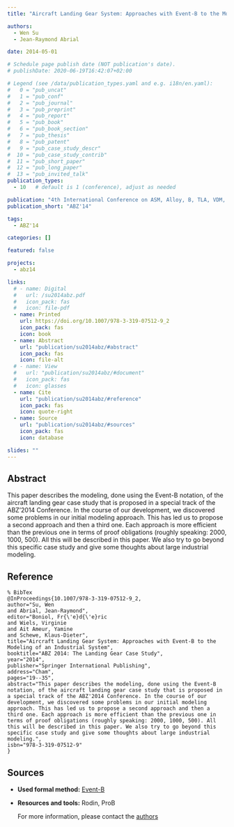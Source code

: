 ```yaml
---
title: "Aircraft Landing Gear System: Approaches with Event-B to the Modeling of an Industrial System"

authors:
  - Wen Su
  - Jean-Raymond Abrial

date: 2014-05-01

# Schedule page publish date (NOT publication's date).
# publishDate: 2020-06-19T16:42:07+02:00

# Legend (see /data/publication_types.yaml and e.g. i18n/en.yaml): 
#   0 = "pub_uncat"
#   1 = "pub_conf"
#   2 = "pub_journal"
#   3 = "pub_preprint"
#   4 = "pub_report"
#   5 = "pub_book"
#   6 = "pub_book_section"
#   7 = "pub_thesis"
#   8 = "pub_patent"
#   9 = "pub_case_study_descr"
#  10 = "pub_case_study_contrib"
#  11 = "pub_short_paper"
#  12 = "pub_long_paper"
#  13 = "pub_invited_talk"
publication_types:
  - 10   # default is 1 (conference), adjust as needed

publication: "4th International Conference on ASM, Alloy, B, TLA, VDM, and Z (ABZ'14)"
publication_short: "ABZ'14"

tags:
  - ABZ'14

categories: []

featured: false

projects:
  - abz14

links:
  # - name: Digital
  #   url: /su2014abz.pdf
  #   icon_pack: fas
  #   icon: file-pdf
  - name: Printed
    url: https://doi.org/10.1007/978-3-319-07512-9_2
    icon_pack: fas
    icon: book
  - name: Abstract
    url: "publication/su2014abz/#abstract"
    icon_pack: fas
    icon: file-alt
  # - name: View
  #   url: "publication/su2014abz/#document"
  #   icon_pack: fas
  #   icon: glasses
  - name: Cite
    url: "publication/su2014abz/#reference"
    icon_pack: fas
    icon: quote-right
  - name: Source
    url: "publication/su2014abz/#sources"
    icon_pack: fas
    icon: database

slides: ""
---
```


## Abstract

This paper describes the modeling, done using the Event-B notation, of the aircraft landing gear case study that is proposed in a special track of the ABZ’2014 Conference. In the course of our development, we discovered some problems in our initial modeling approach. This has led us to propose a second approach and then a third one. Each approach is more efficient than the previous one in terms of proof obligations (roughly speaking: 2000, 1000, 500). All this will be described in this paper. We also try to go beyond this specific case study and give some thoughts about large industrial modeling.

<!-- ## Document

{{< embed-pdf url="/su2014abz.pdf" >}}
-->

## Reference

```
% BibTex
@InProceedings{10.1007/978-3-319-07512-9_2,
author="Su, Wen
and Abrial, Jean-Raymond",
editor="Boniol, Fr{\'e}d{\'e}ric
and Wiels, Virginie
and Ait Ameur, Yamine
and Schewe, Klaus-Dieter",
title="Aircraft Landing Gear System: Approaches with Event-B to the Modeling of an Industrial System",
booktitle="ABZ 2014: The Landing Gear Case Study",
year="2014",
publisher="Springer International Publishing",
address="Cham",
pages="19--35",
abstract="This paper describes the modeling, done using the Event-B notation, of the aircraft landing gear case study that is proposed in a special track of the ABZ'2014 Conference. In the course of our development, we discovered some problems in our initial modeling approach. This has led us to propose a second approach and then a third one. Each approach is more efficient than the previous one in terms of proof obligations (roughly speaking: 2000, 1000, 500). All this will be described in this paper. We also try to go beyond this specific case study and give some thoughts about large industrial modeling.",
isbn="978-3-319-07512-9"
}
```

## Sources

- **Used formal method:**
  [Event-B](/method/event-b)
- **Resources and tools:**
  Rodin, ProB

  For more information, please contact the <a href ="mailto:wsu@shu.edu.cn;jrabrial@neuf.fr">authors</a>
